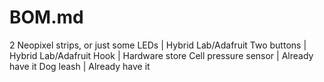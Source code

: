 # BOM.md

2 Neopixel strips, or just some LEDs | Hybrid Lab/Adafruit 
Two buttons | Hybrid Lab/Adafruit 
Hook | Hardware store
Cell pressure sensor | Already have it
Dog leash | Already have it
